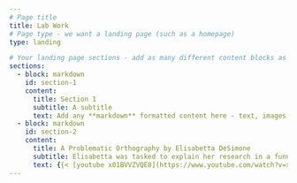 ```yaml
---
# Page title
title: Lab Work
# Page type - we want a landing page (such as a homepage)
type: landing

# Your landing page sections - add as many different content blocks as you like
sections:
  - block: markdown
    id: section-1
    content:
      title: Section 1
      subtitle: A subtitle
      text: Add any **markdown** formatted content here - text, images, videos, galleries - and even HTML code!
  - block: markdown
    id: section-2
    content:
      title: A Problematic Orthography by Elisabetta DeSimone
      subtitle: Elisabetta was tasked to explain her research in a funny and engaging way!
      text: {{< [youtube x01BVVZVQE8](https://www.youtube.com/watch?v=x01BVVZVQE8)https://www.youtube.com/watch?v=x01BVVZVQE8 >}}
---
```


